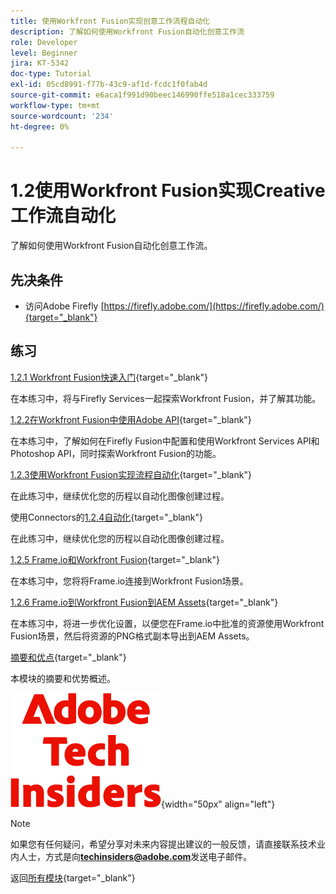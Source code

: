 ```yaml
---
title: 使用Workfront Fusion实现创意工作流程自动化
description: 了解如何使用Workfront Fusion自动化创意工作流
role: Developer
level: Beginner
jira: KT-5342
doc-type: Tutorial
exl-id: 05cd8991-f77b-43c9-af1d-fcdc1f0fab4d
source-git-commit: e6aca1f991d90beec146990ffe518a1cec333759
workflow-type: tm+mt
source-wordcount: '234'
ht-degree: 0%

---
```


# 1.2使用Workfront Fusion实现Creative工作流自动化

了解如何使用Workfront Fusion自动化创意工作流。

## 先决条件

- 访问Adobe Firefly [https://firefly.adobe.com/](https://firefly.adobe.com/){target="_blank"}

## 练习

[1.2.1 Workfront Fusion快速入门](./ex1.md){target="_blank"}

在本练习中，将与Firefly Services一起探索Workfront Fusion，并了解其功能。

[1.2.2在Workfront Fusion中使用Adobe API](./ex2.md){target="_blank"}

在本练习中，了解如何在Firefly Fusion中配置和使用Workfront Services API和Photoshop API，同时探索Workfront Fusion的功能。

[1.2.3使用Workfront Fusion实现流程自动化](./ex3.md){target="_blank"}

在此练习中，继续优化您的历程以自动化图像创建过程。

使用Connectors的[1.2.4自动化](./ex4.md){target="_blank"}

在此练习中，继续优化您的历程以自动化图像创建过程。

[1.2.5 Frame.io和Workfront Fusion](./ex5.md){target="_blank"}

在本练习中，您将将Frame.io连接到Workfront Fusion场景。

[1.2.6 Frame.io到Workfront Fusion到AEM Assets](./ex6.md){target="_blank"}

在本练习中，将进一步优化设置，以便您在Frame.io中批准的资源使用Workfront Fusion场景，然后将资源的PNG格式副本导出到AEM Assets。

[摘要和优点](./summary.md){target="_blank"}

本模块的摘要和优势概述。

![技术内部人士](./../../../assets/images/techinsiders.png){width="50px" align="left"}

>[!NOTE]
>
>如果您有任何疑问，希望分享对未来内容提出建议的一般反馈，请直接联系技术业内人士，方式是向&#x200B;**techinsiders@adobe.com**&#x200B;发送电子邮件。

返回[所有模块](../../../overview.md){target="_blank"}

